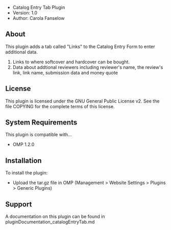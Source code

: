 - Catalog Entry Tab Plugin
- Version: 1.0
- Author: Carola Fanselow


About
-----
This plugin adds a tab called "Links" to the Catalog Entry Form to enter additional data. 

1. Links to where softcover and hardcover can be bought. 
2. Data about addtional reviewers including reviewer's name, the review's link, link name, submission data and money quote


License
-------
This plugin is licensed under the GNU General Public License v2. See the file
COPYING for the complete terms of this license.

System Requirements
-------------------
This plugin is compatible with...
 - OMP 1.2.0

Installation
------------
To install the plugin:
 - Upload the tar.gz file in OMP (Management > Website Settings > Plugins > Generic Plugins)


Support
---------------
A documentation on this plugin can be found in pluginDocumentation_catalogEntryTab.md





